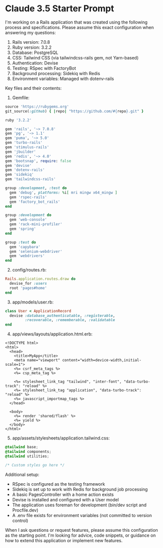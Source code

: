 
# Claude 3.5 Starter Prompt

I'm working on a Rails application that was created using the following process and specifications. Please assume this exact configuration when answering my questions:

1. Rails version: 7.0.8
2. Ruby version: 3.2.2
3. Database: PostgreSQL
4. CSS: Tailwind CSS (via tailwindcss-rails gem, not Yarn-based)
5. Authentication: Devise
6. Testing: RSpec with FactoryBot
7. Background processing: Sidekiq with Redis
8. Environment variables: Managed with dotenv-rails

Key files and their contents:

1. Gemfile:
```ruby
source 'https://rubygems.org'
git_source(:github) { |repo| "https://github.com/#{repo}.git" }

ruby '3.2.2'

gem 'rails', '~> 7.0.8'
gem 'pg', '~> 1.1'
gem 'puma', '~> 5.0'
gem 'turbo-rails'
gem 'stimulus-rails'
gem 'jbuilder'
gem 'redis', '~> 4.0'
gem 'bootsnap', require: false
gem 'devise'
gem 'dotenv-rails'
gem 'sidekiq'
gem 'tailwindcss-rails'

group :development, :test do
  gem 'debug', platforms: %i[ mri mingw x64_mingw ]
  gem 'rspec-rails'
  gem 'factory_bot_rails'
end

group :development do
  gem 'web-console'
  gem 'rack-mini-profiler'
  gem 'spring'
end

group :test do
  gem 'capybara'
  gem 'selenium-webdriver'
  gem 'webdrivers'
end
```

2. config/routes.rb:
```ruby
Rails.application.routes.draw do
  devise_for :users
  root 'pages#home'
end
```

3. app/models/user.rb:
```ruby
class User < ApplicationRecord
  devise :database_authenticatable, :registerable,
         :recoverable, :rememberable, :validatable
end
```

4. app/views/layouts/application.html.erb:
```erb
<!DOCTYPE html>
<html>
  <head>
    <title>MyApp</title>
    <meta name="viewport" content="width=device-width,initial-scale=1">
    <%= csrf_meta_tags %>
    <%= csp_meta_tag %>

    <%= stylesheet_link_tag "tailwind", "inter-font", "data-turbo-track": "reload" %>
    <%= stylesheet_link_tag "application", "data-turbo-track": "reload" %>
    <%= javascript_importmap_tags %>
  </head>

  <body>
    <%= render 'shared/flash' %>
    <%= yield %>
  </body>
</html>
```

5. app/assets/stylesheets/application.tailwind.css:
```css
@tailwind base;
@tailwind components;
@tailwind utilities;

/* Custom styles go here */
```

Additional setup:
- RSpec is configured as the testing framework
- Sidekiq is set up to work with Redis for background job processing
- A basic PagesController with a home action exists
- Devise is installed and configured with a User model
- The application uses foreman for development (bin/dev script and Procfile.dev)
- A .env file exists for environment variables (not committed to version control)

When I ask questions or request features, please assume this configuration as the starting point. I'm looking for advice, code snippets, or guidance on how to extend this application or implement new features.
